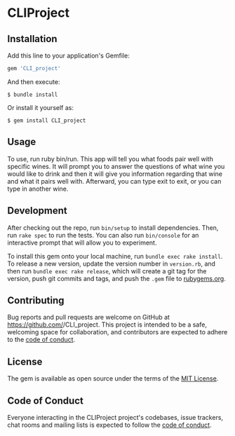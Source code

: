 # CLIProject


## Installation

Add this line to your application's Gemfile:

```ruby
gem 'CLI_project'
```

And then execute:

    $ bundle install

Or install it yourself as:

    $ gem install CLI_project

## Usage

To use, run ruby bin/run. This app will tell you what foods pair well with specific wines. It will prompt you to answer the questions of what wine you would like to drink and then it will give you information regarding that wine and what it pairs well with. Afterward, you can type exit to exit, or you can type in another wine. 

## Development

After checking out the repo, run `bin/setup` to install dependencies. Then, run `rake spec` to run the tests. You can also run `bin/console` for an interactive prompt that will allow you to experiment.

To install this gem onto your local machine, run `bundle exec rake install`. To release a new version, update the version number in `version.rb`, and then run `bundle exec rake release`, which will create a git tag for the version, push git commits and tags, and push the `.gem` file to [rubygems.org](https://rubygems.org).

## Contributing

Bug reports and pull requests are welcome on GitHub at https://github.com/<tnhubbar>/CLI_project. This project is intended to be a safe, welcoming space for collaboration, and contributors are expected to adhere to the [code of conduct](https://github.com/<tnhubbar>/CLI_project/blob/master/CODE_OF_CONDUCT.md).


## License

The gem is available as open source under the terms of the [MIT License](https://opensource.org/licenses/MIT).

## Code of Conduct

Everyone interacting in the CLIProject project's codebases, issue trackers, chat rooms and mailing lists is expected to follow the [code of conduct](https://github.com/<tnhubbar>/CLI_project/blob/master/CODE_OF_CONDUCT.md).
